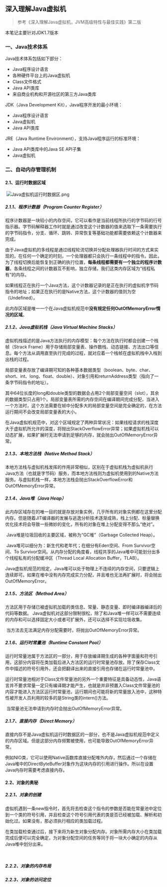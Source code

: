 ## 深入理解Java虚拟机 ##
>参考《深入理解Java虚拟机，JVM高级特性与最佳实践》第二版

本笔记主要针对JDK1.7版本

### 一、Java技术体系

Java技术体系包括如下部分：

- Java程序设计语言
- 各种硬件平台上的Java虚拟机
- Class文件格式
- Java API类库
- 来自商业机构和开源社区的第三方Java类库

JDK（Java Development Kit），Java程序开发的最小环境：

- Java程序设计语言
- Java虚拟机
- Java API类库

JRE（Java Runtime Environment），支持Java程序运行的标准环境：

- Java API类库中的Java SE API子集
- Java虚拟机

### 二、自动内存管理机制

#### 2.1、运行时数据区域

​	![Java虚拟机运行时数据区.png](images\Java虚拟机运行时数据区.png)

##### 2.1.1、程序计数器（Program Counter Register）

​        程序计数器是一块较小的内存空间，它可以看作是当前线程所执行的字节码的行号指示器。字节码解释器工作时就是通过改变这个计数器的值来选取下一条需要执行的字节码指令，分支、循环、跳转、异常恢复等基础功能都需要依赖这个计数器来完成。

​	由于Java虚拟机的多线程是通过线程轮流切换并分配处理器执行时间的方式来实现的，在任何一个确定的时刻，一个处理器都只会执行一条线程中的指令。因此，为了线程切换后能恢复到正确的执行位置，**每条线程都需要有一个独立的程序计数器**，各条线程之间的计数器互不影响，独立存储，我们这类内存区域为“线程私有”的内存。

​	如果线程正在执行一个Java方法，这个计数器记录的是正在执行的虚拟机字节码指令的地址；如果正在执行的是Native方法，这个计数器的值则为空（Undefined）。

​	此内存区域是唯一一个在Java虚拟机规范中**没有规定任何OutOfMemoryError情况的区域**。

##### 2.1.2、Java虚拟机栈（Java Virtual Machine Stacks）

​	虚拟机栈描述的是Java方法执行的内存模型：每个方法在执行时都会创建一个栈帧（Strack Frame）用于存储局部变量表、操作数栈、动态链接、方法出口等信息。每个方法从调用直至执行完成的过程，就对应着一个栈帧在虚拟机栈中入栈到出栈的过程。

​	局部变量表存放了编译期可知的各种基本数据类型（boolean、byte、char、short、int、long、float、double）、对象引用和returnAddress类型（指向了一条字节码指令的地址）。

​	其中64位长度的long和double类型的数据会占用2个局部变量空间（slot），其余的数据类型只占用1个。局部变量表所需的内存空间在编译期间完成分配，当进入一个方法时，这个方法需要在帧中分配多大的局部变量空间是完全确定的，在方法运行期间不会改变局部变量表的大小。

​	在Java虚拟机规范中，对这个区域规定了两种异常状况：如果线程请求的栈深度大于虚拟机所允许的深度，将抛出StackOverflowError异常；如果虚拟机栈可以动态扩展，如果扩展时无法申请到足够的内存，就会抛出OutOfMemoryError异常。

##### 2.1.3、本地方法栈（Native Method Stack）

​	本地方法栈与虚拟机栈发挥的作用非常相似，区别在于虚拟机栈为虚拟机执行Java方法（也就是字节码）服务，而本地方法栈则为虚拟机使用到的Native方法服务。与虚拟机栈一样，本地方法栈会抛出StackOverflowError和OutOfMemoryError异常。

##### 2.1.4、Java堆（Java Heap）

​	此内存区域存在的唯一目的就是存放对象实例，几乎所有的对象实例都在这里分配内存。但是随着JIT编译器的发展与逃逸分析技术逐渐成熟，栈上分配、标量替换优化技术将会导致一些微妙的变化，所有的对象在堆上分配变得不那么“绝对”。

​	Java堆是垃圾回收的主要区域，被称为“GC堆”（Garbage Collected Heap）。

​	Java堆可以细分为：新生代和老年代；在细分有Eden空间、From Survivor空间、To Survivor空间。从内存分配的角度看，线程共享的Java堆中可能划分出多个线程私有的分配缓冲区（Thread Local Allocation Buffer，TLAB）。

​	Java虚拟机规范的规定，Java堆可以处于物理上不连续的内存空间，只要逻辑上连续即可。如果在堆中没有内存完成实力分配，并且堆也无法再扩展时，将会抛出OutOfMemoryError。

##### 2.1.5、方法区（Method Area）

​	方法区用于存储已被虚拟机加载的类信息、常量、静态变量、即时编译器编译后的代码等数据。 Java虚拟机对这部分限制很松，除了和Java堆一样可以不需要连续的内存和可以选择固定大小或者可扩展外，还可以选择不实现垃圾收集。

​	当方法去无法满足内存分配需要时，将抛出OutOfMemoryError异常。

##### 2.1.6、运行时常量池（Runtime Constant Pool）	

​	运行时常量池属于方法区的一部分，用于存放编译期生成的各种字面量和符号引用，这部分内容将在类加载后进入方法区的运行时常量池存放。除了保存Class文件中描述的符号引用外，还会把翻译出来的直接引用也存储在运行时常量池中。

​	运行时常量池相对于Class文件常量池的另外一个重要特征是具备动态性，Java语言并不要求常量一定只有编译期才能产生，也就是并非预置入Class文件常量池的内容才能进入方法区运行时常量池，运行期间也可能将新的常量放入池中，这种特性被开发人员利用的较多的是String类的intern()方法。

​	当常量池无法申请到内存时会抛出OutOfMemoryError异常。

##### 2.1.7、直接内存（Direct Memory）

​	直接内存不是Java虚拟机运行时数据区的一部分，也不是Java虚拟机规范中定义的内存区域。但是这部分内存频繁被使用，也可能导致OutOfMemoryError异常。

​	例如NIO类，它可以使用Native函数库直接分配堆外内存，然后通过一个存储在Java堆中的DirectByteBuffer对象作为这块内存的引用进行操作。所以在设置Java内存时需要考虑直接内存。

#### 2.2、对象的奥秘

##### 2.2.1、对象的创建

​	虚拟机遇到一条new指令时，首先将去检查这个指令的参数是否能在常量池中定位到一个类的符号引用，并且检查这个符号引用代表的类是否已经被加载、解析和初始化过。如果没有，那必须执行相应的类加载过程。

​	在类加载检查通过后，接下来将为新生对象分配内存。对象所需内存大小在类加载完成后便可以完全确定，为对象分配空间的任务等同于将一块大小确定的内存从Java堆中划分出来。

​	

##### 2.2.2、对象的内存布局

##### 2.2.3、对象的访问定位